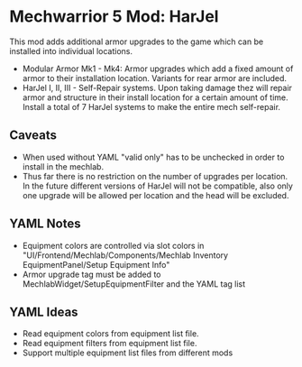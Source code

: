 # Mechwarrior 5 Mod: HarJel

This mod adds additional armor upgrades to the game which can be installed into individual locations.

- Modular Armor Mk1 - Mk4: Armor upgrades which add a fixed amount of armor to their installation location. Variants for rear armor are included.
- HarJel I, II, III - Self-Repair systems. Upon taking damage thez will repair armor and structure in their install location for a certain amount of time. Install a total of 7 HarJel systems to make the entire mech self-repair.

## Caveats
- When used without YAML "valid only" has to be unchecked in order to install in the mechlab.
- Thus far there is no restriction on the number of upgrades per location. In the future different versions of HarJel will not be compatible, also only one upgrade will be allowed per location and the head will be excluded.

## YAML Notes
- Equipment colors are controlled via slot colors in "UI/Frontend/Mechlab/Components/Mechlab Inventory EquipmentPanel/Setup Equipment Info"
- Armor upgrade tag must be added to MechlabWidget/SetupEquipmentFilter and the YAML tag list

## YAML Ideas
- Read equipment colors from equipment list file.
- Read equipment filters from equipment list file.
- Support multiple equipment list files from different mods

